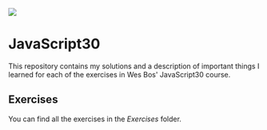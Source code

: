 ![](https://javascript30.com/images/JS3-social-share.png)

# JavaScript30

This repository contains my solutions and a description of important things I learned for each of the exercises in Wes Bos' JavaScript30 course. 

## Exercises

You can find all the exercises in the *Exercises* folder. 
